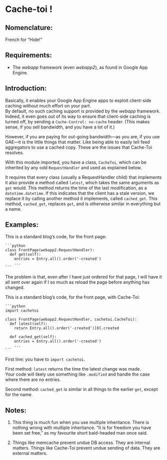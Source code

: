 Cache-toi !
===========

Nomenclature:
-------------

French for “Hide!”

Requirements:
-------------

* The *webapp* framework (even *webapp2*), as found in Google App Engine.

Introduction:
-------------

Basically, it enables your Google App Engine apps to exploit client-side caching without much effort on your part.  
By default, no such caching support is provided by the *webapp* framework. Indeed, it even goes out of its way to ensure that client-side caching is turned off, by sending a `Cache-Control: no-cache` header. (This makes sense, if you sell bandwidth, and you have a lot of it.)

However, if you are paying for out-going bandwidth—as you are, if you use GAE—it is the little things that matter. Like being able to easily tell feed aggregators to use a cached copy. These are the issues that Cache-Toi resolves.

With this module imported, you have a class, `CacheToi`, which can be inherited by any odd `RequestHandler` and used as explained below.

It requires that every class (usually a RequestHandler child) that implements it also provide a method called `latest`, which takes the same arguments as `get` would. This method returns the time of the last modification, as a `datetime.datetime`. If this indicates that the client has a stale version, we replace it by calling another method it implements, called `cached_get`. This method, `cached_get`, replaces `get`, and is otherwise similar in everything but a name.

Examples:
---------

This is a standard blog’s code, for the front page:

    ```python
    class FrontPage(webapp2.RequestHandler):
      def get(self):
        entries = Entry.all().order('-created')
        ...
    ```

The problem is that, even after I have just ordered for that page, I will have it all sent over again if I so much as reload the page before anything has changed.

This is a standard blog’s code, for the front page, with Cache-Toi:

    ```python
    import cachetoi

    class FrontPage(webapp2.RequestHandler, cachetoi.CacheToi):
      def latest(self):
        return Entry.all().order('-created')[0].created

      def cached_get(self):
        entries = Entry.all().order('-created')
        ...
    ```

First line: you have to `import cachetoi`. 

First method: `latest` returns the time the latest change was made.  
Your code will likely use something like `.modified` and handle the case where there are no entries.

Second method: `cached_get` is similar in all things to the earlier `get`, except for the name.

Notes:
------

1.  This thing is much fun when you use multiple inheritance. There is nothing wrong with multiple inheritance. “It is for freedom you have been set free,” as my favourite short bald-headed man once said.

2.  Things like memcache prevent undue DB access. They are internal matters. Things like Cache-Toi prevent undue sending of data. They are external matters.
